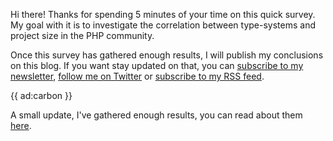 Hi there! Thanks for spending 5 minutes of your time on this quick survey. My goal with it is to investigate the correlation between type-systems and project size in the PHP community. 

Once this survey has gathered enough results, I will publish my conclusions on this blog. If you want stay updated on that, you can [subscribe to my newsletter](*https://stitcher.us20.list-manage.com/subscribe?u=ca00be85f8183f513ec127063&id=0c24251135), [follow me on Twitter](*https://twitter.com/brendt_gd) or [subscribe to my RSS feed](*/rss).

{{ ad:carbon }}

A small update, I've gathered enough results, you can read about them [here](/blog/type-system-in-php-survey-results).
